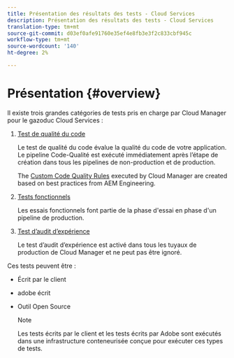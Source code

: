 ```yaml
---
title: Présentation des résultats des tests - Cloud Services
description: Présentation des résultats des tests - Cloud Services
translation-type: tm+mt
source-git-commit: d03ef0afe91760e35ef4e8fb3e3f2c833cbf945c
workflow-type: tm+mt
source-wordcount: '140'
ht-degree: 2%

---
```



# Présentation {#overview}

Il existe trois grandes catégories de tests pris en charge par Cloud Manager pour le gazoduc Cloud Services :

1. [Test de qualité du code](/help/implementing/cloud-manager/code-quality-testing.md)

   Le test de qualité du code évalue la qualité du code de votre application. Le pipeline Code-Qualité est exécuté immédiatement après l’étape de création dans tous les pipelines de non-production et de production.

   The [Custom Code Quality Rules](/help/implementing/cloud-manager/custom-code-quality-rules.md) executed by Cloud Manager are created based on best practices from AEM Engineering.

1. [Tests fonctionnels](/help/implementing/cloud-manager/functional-testing.md)

   Les essais fonctionnels font partie de la phase d&#39;essai en phase d&#39;un pipeline de production.

1. [Test d’audit d’expérience](/help/implementing/cloud-manager/experience-audit-testing.md)

   Le test d’audit d’expérience est activé dans tous les tuyaux de production de Cloud Manager et ne peut pas être ignoré.

Ces tests peuvent être :

* Écrit par le client
* adobe écrit
* Outil Open Source

   >[!NOTE]
   > Les tests écrits par le client et les tests écrits par Adobe sont exécutés dans une infrastructure conteneurisée conçue pour exécuter ces types de tests.

